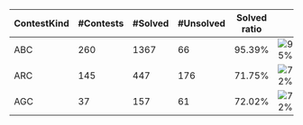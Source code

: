 | ContestKind | #Contests | #Solved | #Unsolved | Solved ratio | |
| - | - | - | - | - | - |
| ABC | 260 | 1367 | 66 | 95.39% | ![95%](https://progress-bar.dev/95?title=Solved) |
| ARC | 145 | 447 | 176 | 71.75% | ![72%](https://progress-bar.dev/72?title=Solved) |
| AGC | 37 | 157 | 61 | 72.02% | ![72%](https://progress-bar.dev/72?title=Solved) |
